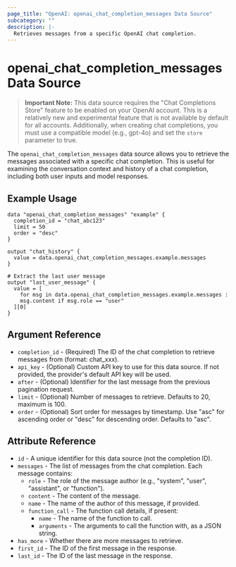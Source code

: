 ```yaml
---
page_title: "OpenAI: openai_chat_completion_messages Data Source"
subcategory: ""
description: |-
  Retrieves messages from a specific OpenAI chat completion.
---
```


# openai_chat_completion_messages Data Source

> **Important Note:** This data source requires the "Chat Completions Store" feature to be enabled on your OpenAI account. This is a relatively new and experimental feature that is not available by default for all accounts. Additionally, when creating chat completions, you must use a compatible model (e.g., gpt-4o) and set the `store` parameter to true.

The `openai_chat_completion_messages` data source allows you to retrieve the messages associated with a specific chat completion. This is useful for examining the conversation context and history of a chat completion, including both user inputs and model responses.

## Example Usage

```hcl
data "openai_chat_completion_messages" "example" {
  completion_id = "chat_abc123"
  limit = 50
  order = "desc"
}

output "chat_history" {
  value = data.openai_chat_completion_messages.example.messages
}

# Extract the last user message
output "last_user_message" {
  value = [
    for msg in data.openai_chat_completion_messages.example.messages :
    msg.content if msg.role == "user"
  ][0]
}
```

## Argument Reference

* `completion_id` - (Required) The ID of the chat completion to retrieve messages from (format: chat_xxx).
* `api_key` - (Optional) Custom API key to use for this data source. If not provided, the provider's default API key will be used.
* `after` - (Optional) Identifier for the last message from the previous pagination request.
* `limit` - (Optional) Number of messages to retrieve. Defaults to 20, maximum is 100.
* `order` - (Optional) Sort order for messages by timestamp. Use "asc" for ascending order or "desc" for descending order. Defaults to "asc".

## Attribute Reference

* `id` - A unique identifier for this data source (not the completion ID).
* `messages` - The list of messages from the chat completion. Each message contains:
  * `role` - The role of the message author (e.g., "system", "user", "assistant", or "function").
  * `content` - The content of the message.
  * `name` - The name of the author of this message, if provided.
  * `function_call` - The function call details, if present:
    * `name` - The name of the function to call.
    * `arguments` - The arguments to call the function with, as a JSON string.
* `has_more` - Whether there are more messages to retrieve.
* `first_id` - The ID of the first message in the response.
* `last_id` - The ID of the last message in the response. 